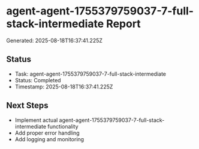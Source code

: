 # agent-agent-1755379759037-7-full-stack-intermediate Report

Generated: 2025-08-18T16:37:41.225Z

## Status
- Task: agent-agent-1755379759037-7-full-stack-intermediate
- Status: Completed
- Timestamp: 2025-08-18T16:37:41.225Z

## Next Steps
- Implement actual agent-agent-1755379759037-7-full-stack-intermediate functionality
- Add proper error handling
- Add logging and monitoring
